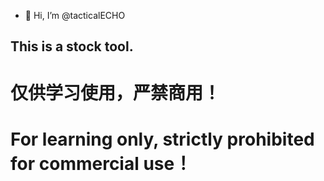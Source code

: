 - 👋 Hi, I’m @tacticalECHO
## This is a stock tool.
# 仅供学习使用，严禁商用！
# For learning only, strictly prohibited for commercial use！
<!---
tacticalECHO/tacticalECHO is a ✨ special ✨ repository because its `README.md` (this file) appears on your GitHub profile.
You can click the Preview link to take a look at your changes.
--->
